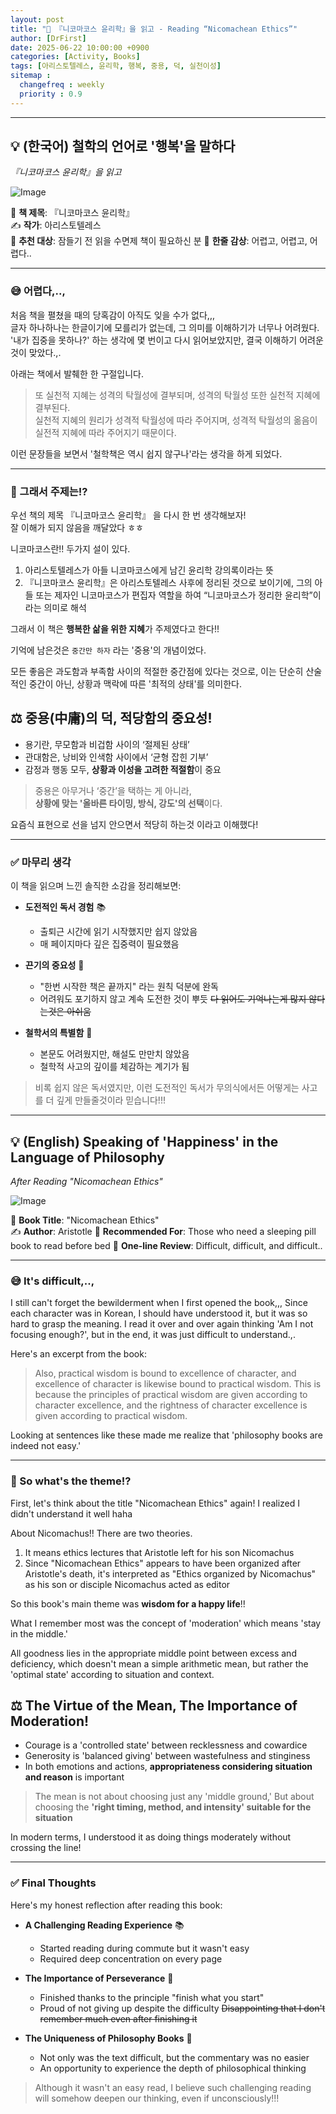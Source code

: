 ```yaml
---
layout: post
title: "📘 『니코마코스 윤리학』을 읽고 - Reading “Nicomachean Ethics”"
author: [DrFirst]
date: 2025-06-22 10:00:00 +0900
categories: [Activity, Books]
tags: [아리스토텔레스, 윤리학, 행복, 중용, 덕, 실천이성]
sitemap :
  changefreq : weekly
  priority : 0.9
---
```


---


## 💡 (한국어) 철학의 언어로 '행복'을 말하다  
_『니코마코스 윤리학』을 읽고_

![Image](https://github.com/user-attachments/assets/132c9c2c-56fa-4450-8b74-39fe444d4382)

📖 **책 제목**: 『니코마코스 윤리학』  
✍️ **작가**: 아리스토텔레스  
🎯 **추천 대상**: 잠들기 전 읽을 수면제 책이 필요하신 분
🌟 **한줄 감상**: 어렵고, 어렵고, 어렵다..  

---

### 😅 어렵다,..,
처음 책을 펼쳤을 때의 당혹감이 아직도 잊을 수가 없다,,,   
글자 하나하나는 한글이기에 모를리가 없는데, 그 의미를 이해하기가 너무나 어려웠다.  
'내가 집중을 못하나?' 하는 생각에 몇 번이고 다시 읽어보았지만, 결국 이해하기 어려운 것이 맞았다.,.  

아래는 책에서 발췌한 한 구절입니다.

> 또 실천적 지혜는 성격의 탁월성에 결부되며, 성격의 탁월성 또한 실천적 지혜에 결부된다.  
> 실천적 지혜의 원리가 성격적 탁월성에 따라 주어지며, 성격적 탁월성의 옮음이 실전적 지혜에 따라 주어지기 때문이다.  

이런 문장들을 보면서 '철학책은 역시 쉽지 않구나'라는 생각을 하게 되었다.

---

### 📝 그래서 주제는!?

우선 책의 제목 『니코마코스 윤리학』 을 다시 한 번 생각해보자!  
잘 이해가 되지 않음을 깨달았다 ㅎㅎ  

니코마코스란!! 두가지 설이 있다. 

1. 아리스토텔레스가 아들 니코마코스에게 남긴 윤리학 강의록이라는 뜻  
2. 『니코마코스 윤리학』은 아리스토텔레스 사후에 정리된 것으로 보이기에, 그의 아들 또는 제자인 니코마코스가 편집자 역할을 하여 “니코마코스가 정리한 윤리학”이라는 의미로 해석  

그래서 이 책은 **행복한 삶을 위한 지혜**가 주제였다고 한다!!  

기억에 남은것은 `중간만 하자` 라는 '중용'의 개념이었다.

모든 좋음은 과도함과 부족함 사이의 적절한 중간점에 있다는 것으로, 이는 단순히 산술적인 중간이 아닌, 상황과 맥락에 따른 '최적의 상태'를 의미한다.  


## ⚖️ 중용(中庸)의 덕, 적당함의 중요성!  

- 용기란, 무모함과 비겁함 사이의 ‘절제된 상태’  
- 관대함은, 낭비와 인색함 사이에서 ‘균형 잡힌 기부’  
- 감정과 행동 모두, **상황과 이성을 고려한 적절함**이 중요  

> 중용은 아무거나 ‘중간’을 택하는 게 아니라,  
> **상황에 맞는 '올바른 타이밍, 방식, 강도'의 선택**이다.

요즘식 표현으로 선을 넘지 안으면서 적당히 하는것 이라고 이해했다!  

---

### ✅ 마무리 생각

이 책을 읽으며 느낀 솔직한 소감을 정리해보면:

- **도전적인 독서 경험** 📚
  - 출퇴근 시간에 읽기 시작했지만 쉽지 않았음
  - 매 페이지마다 깊은 집중력이 필요했음

- **끈기의 중요성** 💪
  - "한번 시작한 책은 끝까지" 라는 원칙 덕분에 완독
  - 어려워도 포기하지 않고 계속 도전한 것이 뿌듯
  ~~다 읽어도 기억나는게 많지 않다는것은 아쉬움~~

- **철학서의 특별함** 🤔
  - 본문도 어려웠지만, 해설도 만만치 않았음
  - 철학적 사고의 깊이를 체감하는 계기가 됨

> 비록 쉽지 않은 독서였지만, 이런 도전적인 독서가 무의식에서든 어떻게는 사고를 더 깊게 만들줄것이라 믿습니다!!!  


---

## 💡 (English) Speaking of 'Happiness' in the Language of Philosophy
_After Reading "Nicomachean Ethics"_

![Image](https://github.com/user-attachments/assets/132c9c2c-56fa-4450-8b74-39fe444d4382)

📖 **Book Title**: "Nicomachean Ethics"  
✍️ **Author**: Aristotle
🎯 **Recommended For**: Those who need a sleeping pill book to read before bed
🌟 **One-line Review**: Difficult, difficult, and difficult..

---

### 😅 It's difficult,..,
I still can't forget the bewilderment when I first opened the book,,,
Since each character was in Korean, I should have understood it, but it was so hard to grasp the meaning.
I read it over and over again thinking 'Am I not focusing enough?', but in the end, it was just difficult to understand.,.

Here's an excerpt from the book:

> Also, practical wisdom is bound to excellence of character, and excellence of character is likewise bound to practical wisdom.
> This is because the principles of practical wisdom are given according to character excellence, and the rightness of character excellence is given according to practical wisdom.

Looking at sentences like these made me realize that 'philosophy books are indeed not easy.'

---

### 📝 So what's the theme!?

First, let's think about the title "Nicomachean Ethics" again!
I realized I didn't understand it well haha

About Nicomachus!! There are two theories.

1. It means ethics lectures that Aristotle left for his son Nicomachus
2. Since "Nicomachean Ethics" appears to have been organized after Aristotle's death, it's interpreted as "Ethics organized by Nicomachus" as his son or disciple Nicomachus acted as editor

So this book's main theme was **wisdom for a happy life**!!

What I remember most was the concept of 'moderation' which means 'stay in the middle.'

All goodness lies in the appropriate middle point between excess and deficiency, which doesn't mean a simple arithmetic mean, but rather the 'optimal state' according to situation and context.

## ⚖️ The Virtue of the Mean, The Importance of Moderation!

- Courage is a 'controlled state' between recklessness and cowardice
- Generosity is 'balanced giving' between wastefulness and stinginess
- In both emotions and actions, **appropriateness considering situation and reason** is important

> The mean is not about choosing just any 'middle ground,'
> But about choosing the **'right timing, method, and intensity' suitable for the situation**

In modern terms, I understood it as doing things moderately without crossing the line!

---

### ✅ Final Thoughts

Here's my honest reflection after reading this book:

- **A Challenging Reading Experience** 📚
  - Started reading during commute but it wasn't easy
  - Required deep concentration on every page

- **The Importance of Perseverance** 💪
  - Finished thanks to the principle "finish what you start"
  - Proud of not giving up despite the difficulty
  ~~Disappointing that I don't remember much even after finishing it~~

- **The Uniqueness of Philosophy Books** 🤔
  - Not only was the text difficult, but the commentary was no easier
  - An opportunity to experience the depth of philosophical thinking

> Although it wasn't an easy read, I believe such challenging reading will somehow deepen our thinking, even if unconsciously!!!

